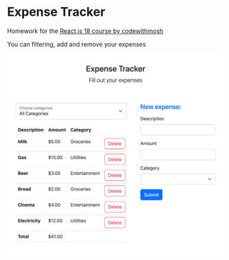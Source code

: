 # Expense Tracker
Homework for the [React.js 18 course by codewithmosh](https://codewithmosh.com/p/ultimate-react-part1)

You can filtering, add and remove your expenses

![app in browser](expemse_tracker_screenshot.png)



